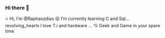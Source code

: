 ### Hi there 👋
:star: Hi, I’m @Raphaszdias
:stuck_out_tongue_closed_eyes: I’m currently learning C and Sql...
revolving_hearts I love T.i and hardware ...
:cupid: Geek and Game in your spare time
<!--
**Raphaszdias/Raphaszdias** is a ✨ _special_ ✨ repository because its `README.md` (this file) appears on your GitHub profile.

Here are some ideas to get you started:

